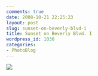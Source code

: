 ```yaml
---
comments: true
date: 2008-10-21 22:25:23
layout: post
slug: sunset-on-beverly-blvd-i
title: Sunset on Beverly Blvd. I
wordpress_id: 1030
categories:
- PhotoBlog
---
```


![](http://ryanfitzer.com/main/wp-content/uploads/2008/10/beverly-sunset-1.jpg)
